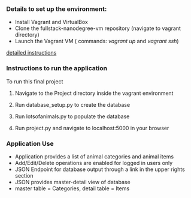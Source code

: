 
### Details to set up the environment:
* Install Vagrant and VirtualBox
* Clone the fullstack-nanodegree-vm repository (navigate to vagrant directory)
* Launch the Vagrant VM ( commands: *vagrant up* and *vagrant ssh*)

[detailed instructions](https://docs.google.com/document/d/16IgOm4XprTaKxAa8w02y028oBECOoB1EI1ReddADEeY/pub?embedded=true)

### Instructions to run the application
To run this final project

1. Navigate to the Project directory inside the vagrant environment

2. Run database_setup.py to create the database

3. Run lotsofanimals.py to populate the database

4. Run project.py and navigate to localhost:5000 in your browser

### Application Use
* Application provides a list of animal categories and animal items
* Add/Edit/Delete operations are enabled for logged in users only
* JSON Endpoint for database output through a link in the upper rights section
* JSON provides master-detail view of database
* master table = Categories, detail table = Items
